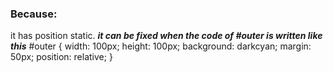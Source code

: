 ### Because:

it has position static.
***it can be fixed when the code of #outer is written like this***
#outer { 
width: 100px;
height: 100px;
background: darkcyan;
margin: 50px;
position: relative;
} 
